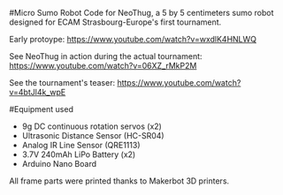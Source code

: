 #Micro Sumo Robot
Code for NeoThug, a 5 by 5 centimeters sumo robot designed for ECAM Strasbourg-Europe's first tournament. 

Early protoype: https://www.youtube.com/watch?v=wxdlK4HNLWQ

See NeoThug in action during the actual tournament: https://www.youtube.com/watch?v=06XZ_rMkP2M

See the tournament's teaser: https://www.youtube.com/watch?v=4btJl4k_wpE

#Equipment used
- 9g DC continuous rotation servos (x2)
- Ultrasonic Distance Sensor (HC-SR04)
- Analog IR Line Sensor (QRE1113)
- 3.7V 240mAh LiPo Battery (x2)
- Arduino Nano Board

All frame parts were printed thanks to Makerbot 3D printers.